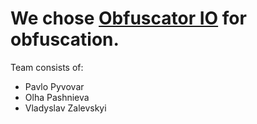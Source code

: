 # We chose [Obfuscator IO](https://obfuscator.io/) for obfuscation.
Team consists of:
- Pavlo Pyvovar
- Olha Pashnieva
- Vladyslav Zalevskyi
